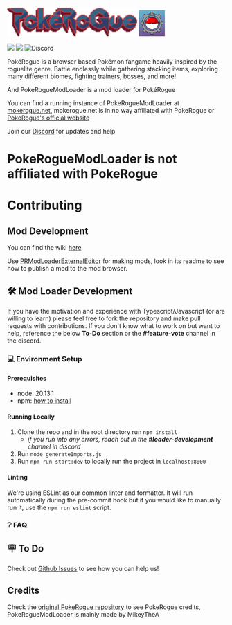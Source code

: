 <picture><img src="./public/images/logo.png" width="300" alt="PokéRogue"></picture> <picture><img src="./public/images/moderogue-no-text4x.png" width="60" alt="PokéRogue"></picture>

![](https://img.shields.io/github/stars/MikeyTheA/PokeRogueModLoader) ![](https://img.shields.io/github/issues/MikeyTheA/PokeRogueModLoader) ![Discord](https://img.shields.io/discord/1251472855191916618)


PokéRogue is a browser based Pokémon fangame heavily inspired by the roguelite genre. Battle endlessly while gathering stacking items, exploring many different biomes, fighting trainers, bosses, and more!

And PokeRogueModLoader is a mod loader for PokéRogue

You can find a running instance of PokeRogueModLoader at [mokerogue.net](https://mokerogue.net/), mokerogue.net is in no way affiliated with PokeRogue or [PokeRogue's official website](https://pokerogue.net/)

Join our [Discord](https://discord.com/invite/M8suCFtF7c) for updates and help

# PokeRogueModLoader is not affiliated with PokeRogue

# Contributing

## Mod Development
You can find the wiki [here](https://github.com/MikeyTheA/PokeRogueModLoader/wiki)

Use [PRModLoaderExternalEditor](https://github.com/MikeyTheA/PRModLoaderExternalEditor) for making mods, look in its readme to see how to publish a mod to the mod browser.

## 🛠️ Mod Loader Development
If you have the motivation and experience with Typescript/Javascript (or are willing to learn) please feel free to fork the repository and make pull requests with contributions. If you don't know what to work on but want to help, reference the below **To-Do** section or the **#feature-vote** channel in the discord. 

### 💻 Environment Setup
#### Prerequisites
- node: 20.13.1
- npm: [how to install](https://docs.npmjs.com/downloading-and-installing-node-js-and-npm)

#### Running Locally
1. Clone the repo and in the root directory run `npm install`
    - *if you run into any errors, reach out in the **#loader-development** channel in discord*
2. Run `node generateImports.js`
3. Run `npm run start:dev` to locally run the project in `localhost:8000`

#### Linting
We're using ESLint as our common linter and formatter. It will run automatically during the pre-commit hook but if you would like to manually run it, use the `npm run eslint` script. 

### ❔ FAQ 

## 🪧 To Do
Check out [Github Issues](https://github.com/pagefaultgames/pokerogue/issues) to see how you can help us!

## Credits
Check the [original PokeRogue repository](https://github.com/pagefaultgames/pokerogue/) to see PokeRogue credits, PokeRogueModLoader is mainly made by MikeyTheA 